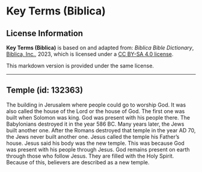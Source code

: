# Key Terms (Biblica)

## License Information

**Key Terms (Biblica)** is based on and adapted from: _Biblica Bible Dictionary_, [Biblica, Inc.](https://www.biblica.com/), 2023, which is licensed under a [CC BY-SA 4.0 license](https://creativecommons.org/licenses/by-sa/4.0/legalcode.en).

This markdown version is provided under the same license.



--------------------------------

## Temple (id: 132363)

The building in Jerusalem where people could go to worship God. It was also called the house of the Lord or the house of God. The first one was built when Solomon was king. God was present with his people there. The Babylonians destroyed it in the year 586 BC. Many years later, the Jews built another one. After the Romans destroyed that temple in the year AD 70, the Jews never built another one. Jesus called the temple his Father’s house. Jesus said his body was the new temple. This was because God was present with his people through Jesus. God remains present on earth through those who follow Jesus. They are filled with the Holy Spirit. Because of this, believers are described as a new temple.


